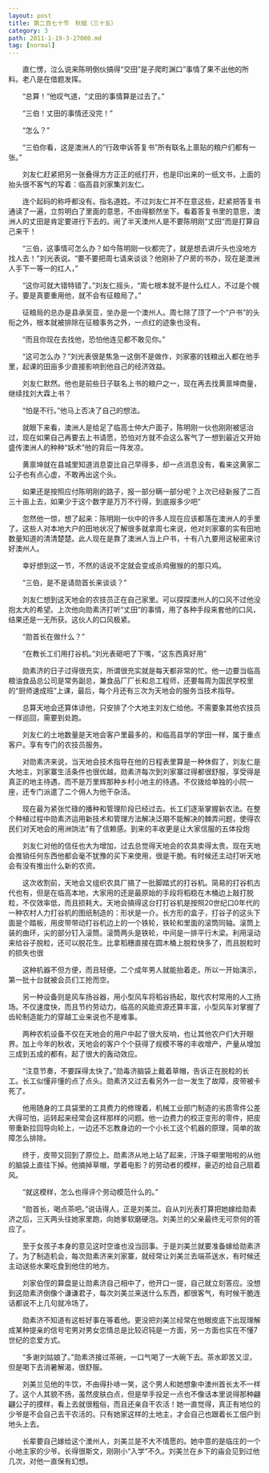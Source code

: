 ```yaml
---
layout: post
title: 第二百七十节　秋赋（三十五）
category: 3
path: 2011-1-19-3-27000.md
tag: [normal]
---
```


　　直仁愣，泣么说来陈明倒伙搞得“交田”是子爬町渊口”事情了果不出他的所料。老八是在借题发挥。

　　“总算！”他叹气道，“丈田的事情算是过去了。”

　　“三伯！丈田的事情还没完！”

　　“怎么？”

　　“三伯你看，这是澳洲人的“行政申诉答复书”所有联名上禀贴的粮户们都有一张。”

　　刘友仁赶紧把另一张叠得方方正正的纸打开，也是印出来的一纸文书，上面的抬头很不客气的写着：临高县刘家集刘友仁。

　　连个起码的称呼都没有。指名道姓。不过刘友仁并不在意这些，赶紧把答复书通读了一遍，立剪明白了里面的意思，不由得额然坐下。看着答复书里的意思，澳洲人的丈田是肯定要进行下去的。闹了半天澳州人是不要陈明刚“丈田”而是打算自己来干！

　　“三伯，这事情可怎么办？如今陈明刚一伙都完了，就是想去讲斤头也没地方找人去！”刘光表说。“要不要把周七请来谈谈？他刚补了户房的书办，现在是澳洲人手下一等一的红人，”

　　“这你可就大错特错了。”刘友仁摇头，“周七根本就不是什么红人，不过是个幌子。要是真要重用他，就不会有征粮局了。”

　　征粮局的总办是县承吴亚，坐办是一个澳州人。周七除了顶了一个“户书”的头衔之外，根本就被排除在征粮事务之外，一点红的迹象也没有。

　　“而且你现在去找他，恐怕他连见都不敢见你。”

　　“这可怎么办？”刘光表很是焦急一这倒不是做作，刘家塞的钱粮出入都在他手里，起课的田亩多少直接影响到他自己的经济效益。

　　刘友仁默然。他也是前些日子联名上书的粮户之一，现在再去找黄禀坤商量，继续找刘大霖上书？

　　“怕是不行。”他马上否决了自己的想法。

　　就眼下来看，澳洲人是给足了临高士仲大户面子，陈明刚一伙也刚刚被惩治过，现在如果自己再要去上书请愿，恐怕对方就不会这么客气了一想到最近又开始盛传澳洲人的种种“妖术”他的背后一阵发凉。

　　黄禀坤就在县城里知道消息耍比自己早得多，却一点消息没有，看来这黄家二公子也有点心虚，不敢再出这个头。

　　如果还是按照应付陈明刚的路子，报一部分瞒一部分呢？上次已经新报了二百三十亩上去，如果少于这个数字是万万不行得，到底报多少吧”

　　忽然他一惊，想了起来：陈明刚一伙中的许多人现在应该都落在澳洲人的手里了。这些人对本地大户的田地状况了解很多就拿周七来说，他对刘家寨的实有田地数量知道的清清楚楚。此人现在是靠了澳洲人当上户书，十有八九要用这秘密来讨好澳州人。

　　幸好想到这一节，不然的话说不定就会变成杀鸡傲猴的的那只鸡。

　　“三伯，是不是请勋首长来谈谈？”

　　刘友仁想到这天地会的农技员正在自己家里。可以探探澳州人的口风不过他没抱太大的希望。上次他向勋素济打听“丈田”的事情，用了各种手段来套他的口风，结果还是一无所获。这伙人的口风极紧。

　　“勋首长在做什么？”

　　“在教长工们用打谷机。”刘光表砸吧了下嘴，“这东西真好用”

　　勋素济的日子过得很充实，所谓很充实就是每天都非常的忙。他一边要当临高粮油食品总公司是常务副总，兼食品厂厂长和总工程师，还要每周为国民学校里的“厨师速成班”上课，最后，每个月还有三次为天地会的服务当技术指导。

　　总算天地会还算体谅他，只安排了个大地主刘友仁给他。不需要象其他农技员一样巡回，需要到处跑。

　　刘友仁的土地数量是天地会客户里最多的，和临高县学的学田一样，属于重点客户。享有专门的农技员服务。

　　对勋素济来说，当天地会技术指导在他的日程表里算是一种休假了，刘友仁是大地主，刘家寨生活条件也很优越，勋素济每次到刘家寨过得都很舒服，享受得是真正的地主待遇，而不是万里辉那种乡村小地主的待遇。不仅拨给单独的小院一座，还专门派遣了二个佣人为他干杂活。

　　现在最为紧张忙碌的播种和管理阶段已经过去。长工们逐渐掌握新农法。在整个种植过程中勋素济运用新技术和管理方法解决泛期不能解决的棘弄问题，使得农民们对天地会的用洲饷法”有了信赖感。到来的丰收更是让大家信服的五体投炮

　　刘友仁对他的信任也大为增加，过去总觉得天地会的农具卖得太贵。现在天地会推销任何东西他都会毫不犹豫的买下来使用，很是干脆。有时候还主动打听天地会有没有推出什么新的农资。

　　这次收割前，天地会又组织农具厂搞了一批脚踏式的打谷机。简易的打谷机古代也有，但是在临高本地，大家用的还是最原始的手段将稻稳在木桶边上敲打脱粒，不仅效率低，而且损耗大。天地会搞得这台打打谷机是按照20世纪口0年代的一种农村人力打谷机的图纸制造的：形状是一介。长方形的盒子，打谷子的这头下面是个踏板，用皮带带动打谷机边上的一个铁轮，铁轮和里面的滚筒同轴。滚筒上装的曲环，尖的部分钉入滚筒。滚筒两头是铁轮，中间是一排平行木梁。利用滚动来给谷子脱粒，还可以脱花生。比拿稻穗直接在圆木桶上脱粒快多了，而且脱粒时的损失也很

　　这种机器不但方便，而且轻便。二个成年男人就能抬着走。所以一开始演示，第一批十台就被会员们工抢而空。

　　另一种设备则是风车扬谷器，用小型风车将稻谷扬起，取代农村常用的人工扬场。不仅速度快，而且节约劳动力。临高的风能资源还算丰富，小型风车对掌握了齿轮制造能力的穿越工业来说也不是难事。

　　两种农机设备不仅在天地会的用户中起了很大反响，也让其他农户们大开眼界。加上今年的秋收，天地会的客户个个获得了规模不等的丰收增产，产量从增加三成到五成的都有。起了很大的轰动效应。

　　“注意节奏，不要踩得太快了。”勋毒济脑袋上戴着草帽，告诉正在脱粒的长工。长工似懂非懂的点了点头。勋素济又过去看另外一台一发生了故障，皮带被卡死了。

　　他用随身的工具袋里的工具费力的修理着，机械工业部门制造的劣质零件公差大得可怕，运转起来经常会这样那样的问题。他一边费力的校正变形的零件，把皮带重新拉回导向轮上，一边还不忘教身边的一个小长工这个机器的原理，简单的故障怎么排除。

　　终于，皮带又回到了原位上。勋素济从地上站了起来，汗珠子噼里啪啦的从他的脑袋上直往下掉。他摘掉草帽，学着电影？的劳动者的模样，豪迈的给自己扇着风。

　　“就这模样，怎么也得评个劳动模范什么的。”

　　“勋首长，喝点茶吧。”说话得人，正是刘美兰。自从刘光表打算把她嫁给勋素济之后，三天两头往她家里跑，向她爹软磨硬泡。刘美兰的父亲最终无可奈何的答应了。

　　至于女孩子本身的意见这时空谁也没当回事。于是刘美兰就要准备嫁给勋素济了。为了制造机会，每次勋素济来刘家寨，就经常让刘美兰去端茶送水，有时候还主动送些水果吃食到他住的地方。

　　刘家伯侄的算盘是让勋素济自己相中了，他开口一提，自己就立刻答应。没想到这勋素济倒像个谦谦君子，每次刘美兰来送什么东西，都很客气，有时候干脆连话都说不上几句就冷场了。

　　勋素济不知道有这桩好事在等着他。更没把刘美兰经常在他眼皮底下出现理解成某种提亲的信号宅男对男女恋情总是比较迟钝是一方面，另一方面也实在不懂7世纪的恋爱方式。

　　“多谢刘姑娘了。”勋素济接过茶碗，一口气喝了一大碗下去。茶水即苦又涩，但是喝下去消暑解渴，很舒服。

　　刘美兰见他的牛饮，不由得扑哧一笑，这个男人和她想象中澳州首长太不一样了。这个人其貌不扬，虽然皮肤白点，但是举手投足一点也不像话本里说得那种翩翩公子的摸样，看上去就很粗俗，而且还亲自干农活！她一直觉得，真正有地位的少爷是不会自己去干农活的。只有她家这样的土地主，才会自己也跟着长工佃户到地头上去。

　　长辈要自己嫁给这个澳州人，刘美兰是不大不情愿的。她中意的是临庄的一个小地主家的少爷。长得很斯文，刚刚小“入学”不久。刘美兰在乡下的庙会见到过他几次，对他一直保有幻想。